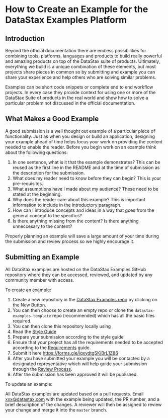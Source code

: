 # How to Create an Example for the DataStax Examples Platform
## Introduction
Beyond the official documentation there are endless possibilities for combining tools, platforms, languages and products to build really powerful and amazing products on top of the DataStax suite of products. Ultimately, everything we build is a unique combination of these elements, but most projects share pieces in common so by submitting and example you can share your experience and help others who are solving similar problems.

Examples can be short code snippets or complete end to end workflow projects.  In every case they provide context for using one or more of the DataStax Suite of products in the real world and show how to solve a particular problem not discussed in the official documentation.

## What Makes a Good Example

A good submission is a well thought out example of a particular piece of functionality.  Just as when you design or build an application, designing your example ahead of time helps focus your work on providing the content needed to enable the reader.  Before you begin work on an example think about the following questions:

1) In one sentence, what is it that the example demonstrates?  This can be reused as the first line in the README and at the time of submission as the description for the submission.
2) What does my reader need to know before they can begin?  This is your pre-requisites.
3) What assumptions have I made about my audience?  These need to be stated at the beginning.
4) Why does the reader care about this example? This is important information to include in the introductory paragraph.
5) How can I introduce concepts and ideas in a way that goes from the general concept to the specifics?
6) Is there anything missing from the content?  Is there anything unneccesary to the content?

Properly planning an example will save a large amount of your time during the submission and review process so we highly encourage it.

## Submitting an Example

All DataStax examples are hosted on the DataStax Examples GitHub repository where they can be accessed, reviewed, and updated by any community member with access.  

To create an example:

   1. Create a new repository in the [DataStax Examples repo](https://github.com/DataStax-Examples) by clicking on the New Button.
   2. You can then choose to create an empty repo or clone the `datastax-examples-template` repo (recommended) which has all the basic files required.
   3. You can then clone this repository locally using
   4. Read the [Style Guide](./docs/STYLE_GUIDE.md)
   5. Prepare your submission according to the style guide
   6. Ensure that your project has all the requirements needed to be accepted according to the [Requirements](./docs/REQUIREMENTS.md) guide.
   7. Submit it here https://forms.gle/iqxydtgSKjBrL1Z86
   8. After you have submitted your example you will be contacted by a designated representative which will help guide your submission through the [Review Process](./docs/REVIEW_PROCESS.md).
   9. After the submission has been approved it will be published.

To update an example:

All DataStax examples are updated based on a pull requests.  Email xxx@datastax.com with the example being updated, the PR number, and a brief description of the changes.  A reviewer will then be assigned to review your change and merge it into the `master` branch.
 

